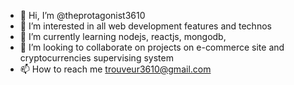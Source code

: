 - 👋 Hi, I’m @theprotagonist3610
- 👀 I’m interested in all web development features and technos
- 🌱 I’m currently learning nodejs, reactjs, mongodb,
- 💞️ I’m looking to collaborate on projects on e-commerce site and cryptocurrencies supervising system
- 📫 How to reach me trouveur3610@gmail.com

<!---
theprotagonist3610/theprotagonist3610 is a ✨ special ✨ repository because its `README.md` (this file) appears on your GitHub profile.
You can click the Preview link to take a look at your changes.
--->
